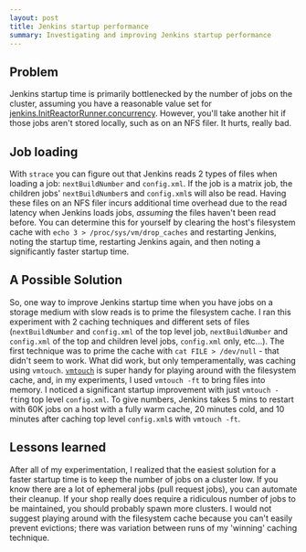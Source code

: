 ```yaml
---
layout: post
title: Jenkins startup performance
summary: Investigating and improving Jenkins startup performance
---
```

## Problem
Jenkins startup time is primarily bottlenecked by the number of jobs on the cluster, assuming you have a reasonable value set for [jenkins.InitReactorRunner.concurrency](https://wiki.jenkins-ci.org/display/JENKINS/Features+controlled+by+system+properties). However, you'll take another hit if those jobs aren't stored locally, such as on an NFS filer. It hurts, really bad.

## Job loading
With `strace` you can figure out that Jenkins reads 2 types of files when loading a job: `nextBuildNumber` and `config.xml`. If the job is a matrix job, the children jobs' `nextBuildNumber`s and `config.xml`s will also be read. Having these files on an NFS filer incurs additional time overhead due to the read latency when Jenkins loads jobs, _assuming_ the files haven't been read before. You can determine this for yourself by clearing the host's filesystem cache with `echo 3 > /proc/sys/vm/drop_caches` and restarting Jenkins, noting the startup time, restarting Jenkins again, and then noting a significantly faster startup time.

## A Possible Solution
So, one way to improve Jenkins startup time when you have jobs on a storage medium with slow reads is to prime the filesystem cache. I ran this experiment with 2 caching techniques and different sets of files (`nextBuildNumber` and `config.xml` of the top level job, `nextBuildNumber` and `config.xml` of the top and children level jobs, `config.xml` only, etc...). The first technique was to prime the cache with `cat FILE > /dev/null` - that didn't seem to work. What did work, but only temperamentally, was caching using `vmtouch`. [`vmtouch`](https://hoytech.com/vmtouch/) is super handy for playing around with the filesystem cache, and, in my experiments, I used `vmtouch -ft` to bring files into memory. I noticed a significant startup improvement with just `vmtouch -ft`ing top level `config.xml`. To give numbers, Jenkins takes 5 mins to restart with 60K jobs on a host with a fully warm cache, 20 minutes cold, and 10 minutes after caching top level `config.xml`s with `vmtouch -ft`.

## Lessons learned
After all of my experimentation, I realized that the easiest solution for a faster startup time is to keep the number of jobs on a cluster low. If you know there are a lot of ephemeral jobs (pull request jobs), you can automate their cleanup. If your shop really does require a ridiculous number of jobs to be maintained, you should probably spawn more clusters. I would not suggest playing around with the filesystem cache because you can't easily prevent evictions; there was variation between runs of my 'winning' caching technique.
